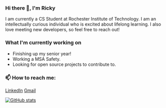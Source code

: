 ### Hi there 👋, I'm Ricky
I am currently a CS Student at Rochester Institute of Technology. I am an intellectually curious individual who is excited about lifelong learning. I also love meeting new developers, so feel free to reach out!

### What I'm currently working on
* Finishing up my senior year!
* Working a MSA Safety.
* Looking for open source projects to contribute to.  

### 📫 How to reach me:
[LinkedIn](https://www.linkedin.com/in/riccardi-dalexis-255270186/)
[Gmail](mailto:rod7760@rit.edu)

[![GitHub stats](https://github-readme-stats-vercel-rod7760s-projects.vercel.app/api?username=rod7760&them=tokyonight)](https://github.com/anuraghazra/github-readme-stats)
